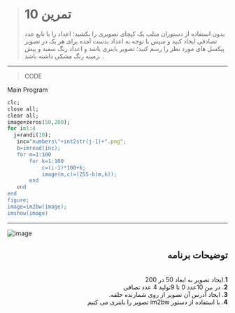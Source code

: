 
> # تمرین 10
>بدون استفاده از دستوران متلب یک کپچای تصویری را بکشید؛ اعداد را با تابع عدد تصادفی ایجاد کنید و سپس با توجه به اعداد بدست آمده برای هر یک در تصویر پیکسل های مورد نظر را رسم کنید؛ تصویر باینری باشد و اعداد رنگ سفید و پیش زمینه رنگ مشکی داشته باشد. .
***
>CODE

Main Program
```ruby
clc;
close all;
clear all;
image=zeros(50,200);
for i=1:4
  j=randi(10);
   inc="numbers\"+int2str(j-1)+".png";
   b=imread(inc);
   for m=1:100
       for k=1:100
           c=(i-1)*100+k;
           image(m,c)=(255-b(m,k));
       end
   end    
end 
figure;
image=im2bw(image);
imshow(image)
```
****
![image](https://github.com/semnan-university-ai/image-processing-class/blob/main/excersiecs/FatemehSeyfi/10/10.png)




<div dir="rtl">
<h2>توضیحات برنامه</h2> <br />
 <b>1</b>.ایجاد تصویر به ابعاد 50 در 200<br />
<b>2</b>.  در بین  10عدد 0 تا 9تولید 4 عدد تصافی  <br />
<b>3</b>. ایجاد آدرس آن تصویر از روی شمارنده حلقه.<br />
<b>4</b>. با استفاده از دستور im2bw تصویر را باینری می کنیم

    
</div>
